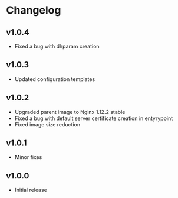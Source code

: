 # Changelog

## v1.0.4

- Fixed a bug with dhparam creation

## v1.0.3

- Updated configuration templates

## v1.0.2

- Upgraded parent image to Nginx 1.12.2 stable
- Fixed a bug with default server certificate creation in entyrypoint
- Fixed image size reduction

## v1.0.1

- Minor fixes

## v1.0.0

- Initial release
